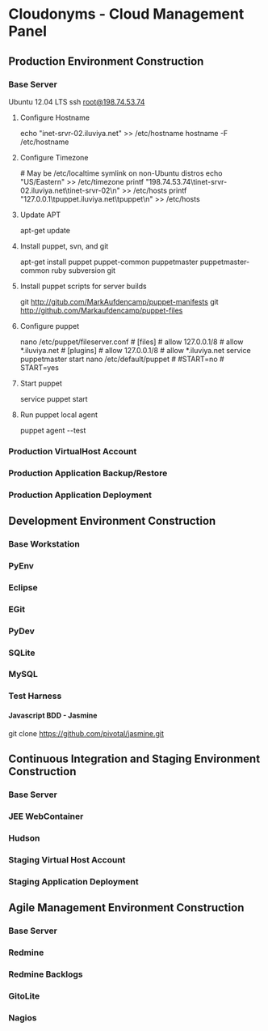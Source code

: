 # Cloudonyms - Cloud Management Panel
## Production Environment Construction
### Base Server
Ubuntu 12.04 LTS
ssh root@198.74.53.74

1. Configure Hostname

	echo "inet-srvr-02.iluviya.net" >> /etc/hostname
	hostname -F /etc/hostname

2. Configure Timezone

	\# May be /etc/localtime symlink on non-Ubuntu distros
	echo "US/Eastern" >> /etc/timezone
	printf "198.74.53.74\tinet-srvr-02.iluviya.net\tinet-srvr-02\n" >> /etc/hosts
	printf "127.0.0.1\tpuppet.iluviya.net\tpuppet\n"	>> /etc/hosts

3. Update APT

	apt-get update

4. Install puppet, svn, and git

	apt-get install puppet puppet-common puppetmaster puppetmaster-common ruby subversion git

5. Install puppet scripts for server builds

	git http://gitub.com/MarkAufdencamp/puppet-manifests
	git http://github.com/Markaufdencamp/puppet-files

6. Configure puppet

	nano /etc/puppet/fileserver.conf
	\#	[files]
	\#	allow 127.0.0.1/8
	\#	allow *.iluviya.net
	\#	[plugins]
	\#	allow 127.0.0.1/8
	\#	allow *.iluviya.net
	service puppetmaster start
	nano /etc/default/puppet
	\#	\#START=no
	\#	START=yes
	
7. Start puppet

	service puppet start

8. Run puppet local agent

	puppet agent --test

### Production VirtualHost Account
### Production Application Backup/Restore
### Production Application Deployment
## Development Environment Construction
### Base Workstation
### PyEnv
### Eclipse
### EGit
### PyDev
### SQLite
### MySQL
### Test Harness
#### Javascript BDD - Jasmine
git clone https://github.com/pivotal/jasmine.git
## Continuous Integration and Staging Environment Construction
### Base Server
### JEE WebContainer
### Hudson
### Staging Virtual Host Account
### Staging Application Deployment
## Agile Management Environment Construction
### Base Server
### Redmine 
### Redmine Backlogs
### GitoLite
### Nagios